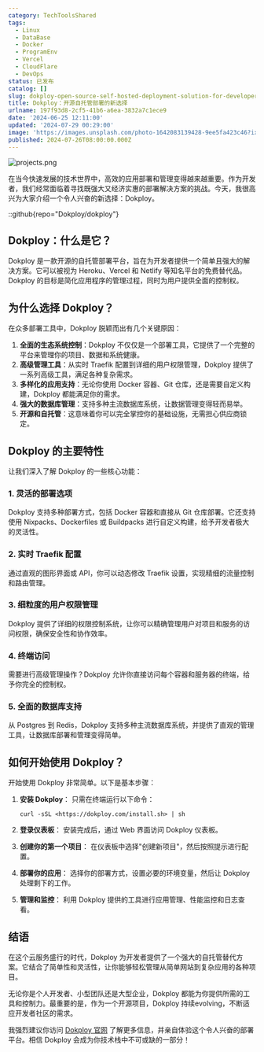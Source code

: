 ```yaml
---
category: TechToolsShared
tags:
  - Linux
  - DataBase
  - Docker
  - ProgramEnv
  - Vercel
  - CloudFlare
  - DevOps
status: 已发布
catalog: []
slug: dokploy-open-source-self-hosted-deployment-solution-for-developers
title: Dokploy：开源自托管部署的新选择
urlname: 197f93d8-2cf5-41b6-a6ea-3832a7c1ece9
date: '2024-06-25 12:11:00'
updated: '2024-07-29 00:29:00'
image: 'https://images.unsplash.com/photo-1642083139428-9ee5fa423c46?ixlib=rb-4.0.3&q=85&fm=jpg&crop=entropy&cs=srgb'
published: 2024-07-26T08:00:00.000Z
---
```


![projects.png](https://prod-files-secure.s3.us-west-2.amazonaws.com/5d24fe63-e567-4804-86f9-9fdc62e13082/adfdc1fe-2109-46ac-9ad4-f50e8631f20c/projects.png?X-Amz-Algorithm=AWS4-HMAC-SHA256&X-Amz-Content-Sha256=UNSIGNED-PAYLOAD&X-Amz-Credential=ASIAZI2LB466XNGXHOPL%2F20250402%2Fus-west-2%2Fs3%2Faws4_request&X-Amz-Date=20250402T054003Z&X-Amz-Expires=3600&X-Amz-Security-Token=IQoJb3JpZ2luX2VjEGUaCXVzLXdlc3QtMiJGMEQCIE2YcfXX5FhuU0kDENSNr4uUrcTXjbcj0YQ%2F5GnDfEoKAiAJTJVtM93re1c4iW%2BtRrZP4C299zkMl0biCMz0bmJE%2ByqIBAjO%2F%2F%2F%2F%2F%2F%2F%2F%2F%2F8BEAAaDDYzNzQyMzE4MzgwNSIMCrxCH4ghLBQIETFAKtwDCBFXsI2%2Fo1kFFFvl%2FWQeD5QUfzM3pjlo%2B5Nt8v0iWAu7n5zxmPWp9fUSYruuGtcd30ZStzseiDReZwG%2BiTcM0Nvu42mFPRy0V7Gei3a14ra2Y1zHJ0%2FqcFCtn5dcgN91x07OkHcwx%2FQf6gIhlyFSnpvx3dxviqayJIEC1sHo9palHw%2BgKBMo6XZdyI9pMrQL4HViyRJ4oJNr23sA7pLhhcZZo7%2FqG1NYQwZZYDTK%2Bv5KucEdt7eLCCthu5HSeWNOh8X9xXpfD%2Ffmo2aDNpxnU1YmMjViyHINqGcc1918X6WvSMU1yT6w0UdrhqpwT8f%2F4rXvGaS4F1sT3CrTZlKPw8kRy7At8VT2jemZW1BWz%2FqUZBtdGJ7ZeJ6qz%2FJCxd7c9gS8THGUiHPwHQRndo%2FZnY%2FoFk%2FrLfLFj0IqhAXDI%2BzshoupZ5AkGu54k6dWlFmWXNgogEfcfoq24ifM9v4lkdBM0l6WL5KbqduRwqfi6Wdrcn1msP54h3iGdfBegNrPZM3zuaZk%2FMAuWygbJC6SxMQ6tTMVeWb0EqvgXieYOkuRy0Kj8XHllJrJX991akajvYLtDduIOIvPLRnw9i42%2BRBla2acob39EuW2Nq11Df9MSS9%2BvN7b%2F7xHEz8w3YizvwY6pgEMwm0t0YDiwGOXDJWK9zeoeePpsq1FQy3O%2FHBnm%2F7QVpbNnIBS8%2F0JbpTQTkfyVo0PBpbMNCZ8CYVeUqN3F3OI7%2FvT018eoq6oBOpG%2BRnNGbot1S%2BOGfjVLDgCSoxTTkNgL4Wv%2Bq%2FsSWXgSsLJfsUo8n1K1MFVCGE9BVt9n7i4NXhS7tBhyPHkPB70InQXARmOCEKhxdgFrjpGMuAf33bKgR%2BPz5HR&X-Amz-Signature=8cc473b69484391bf5980e2c1ea1b8edf4bba50a8edb96b9291feb343ab558ba&X-Amz-SignedHeaders=host&x-id=GetObject)


在当今快速发展的技术世界中，高效的应用部署和管理变得越来越重要。作为开发者，我们经常面临着寻找既强大又经济实惠的部署解决方案的挑战。今天，我很高兴为大家介绍一个令人兴奋的新选择：Dokploy。


::github{repo="Dokploy/dokploy"}


## Dokploy：什么是它？


Dokploy 是一款开源的自托管部署平台，旨在为开发者提供一个简单且强大的解决方案。它可以被视为 Heroku、Vercel 和 Netlify 等知名平台的免费替代品。Dokploy 的目标是简化应用程序的管理过程，同时为用户提供全面的控制权。


## 为什么选择 Dokploy？


在众多部署工具中，Dokploy 脱颖而出有几个关键原因：

1. **全面的生态系统控制**：Dokploy 不仅仅是一个部署工具，它提供了一个完整的平台来管理你的项目、数据和系统健康。
2. **高级管理工具**：从实时 Traefik 配置到详细的用户权限管理，Dokploy 提供了一系列高级工具，满足各种复杂需求。
3. **多样化的应用支持**：无论你使用 Docker 容器、Git 仓库，还是需要自定义构建，Dokploy 都能满足你的需求。
4. **强大的数据库管理**：支持多种主流数据库系统，让数据管理变得轻而易举。
5. **开源和自托管**：这意味着你可以完全掌控你的基础设施，无需担心供应商锁定。

## Dokploy 的主要特性


让我们深入了解 Dokploy 的一些核心功能：


### 1. 灵活的部署选项


Dokploy 支持多种部署方式，包括 Docker 容器和直接从 Git 仓库部署。它还支持使用 Nixpacks、Dockerfiles 或 Buildpacks 进行自定义构建，给予开发者极大的灵活性。


### 2. 实时 Traefik 配置


通过直观的图形界面或 API，你可以动态修改 Traefik 设置，实现精细的流量控制和路由管理。


### 3. 细粒度的用户权限管理


Dokploy 提供了详细的权限控制系统，让你可以精确管理用户对项目和服务的访问权限，确保安全性和协作效率。


### 4. 终端访问


需要进行高级管理操作？Dokploy 允许你直接访问每个容器和服务器的终端，给予你完全的控制权。


### 5. 全面的数据库支持


从 Postgres 到 Redis，Dokploy 支持多种主流数据库系统，并提供了直观的管理工具，让数据库部署和管理变得简单。


## 如何开始使用 Dokploy？


开始使用 Dokploy 非常简单。以下是基本步骤：

1. **安装 Dokploy**：
只需在终端运行以下命令：

    ```plain text
    curl -sSL <https://dokploy.com/install.sh> | sh
    ```

2. **登录仪表板**：
安装完成后，通过 Web 界面访问 Dokploy 仪表板。
3. **创建你的第一个项目**：
在仪表板中选择"创建新项目"，然后按照提示进行配置。
4. **部署你的应用**：
选择你的部署方式，设置必要的环境变量，然后让 Dokploy 处理剩下的工作。
5. **管理和监控**：
利用 Dokploy 提供的工具进行应用管理、性能监控和日志查看。

## 结语


在这个云服务盛行的时代，Dokploy 为开发者提供了一个强大的自托管替代方案。它结合了简单性和灵活性，让你能够轻松管理从简单网站到复杂应用的各种项目。


无论你是个人开发者、小型团队还是大型企业，Dokploy 都能为你提供所需的工具和控制力。最重要的是，作为一个开源项目，Dokploy 持续evolving，不断适应开发者社区的需求。


我强烈建议你访问 [Dokploy 官网](https://dokploy.com/) 了解更多信息，并亲自体验这个令人兴奋的部署平台。相信 Dokploy 会成为你技术栈中不可或缺的一部分！

